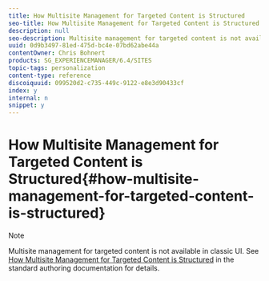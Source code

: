 ```yaml
---
title: How Multisite Management for Targeted Content is Structured
seo-title: How Multisite Management for Targeted Content is Structured
description: null
seo-description: Multisite management for targeted content is not available in classic UI. See How Multisite Management for Targeted Content is Structured in the standard authoring documentation for details.
uuid: 0d9b3497-81ed-475d-bc4e-07bd62abe44a
contentOwner: Chris Bohnert
products: SG_EXPERIENCEMANAGER/6.4/SITES
topic-tags: personalization
content-type: reference
discoiquuid: 099520d2-c735-449c-9122-e8e3d90433cf
index: y
internal: n
snippet: y
---
```


# How Multisite Management for Targeted Content is Structured{#how-multisite-management-for-targeted-content-is-structured}

>[!NOTE]
>
>Multisite management for targeted content is not available in classic UI. See [How Multisite Management for Targeted Content is Structured](../../../sites/authoring/using/technical-multisite-targeted.md) in the standard authoring documentation for details.

